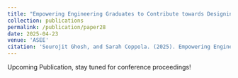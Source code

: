 ```yaml
---
title: "Empowering Engineering Graduates to Contribute towards Designing Safer Generative AI Tools through an Ethics Course"
collection: publications
permalink: /publication/paper28
date: 2025-04-23
venue: 'ASEE'
citation: 'Sourojit Ghosh, and Sarah Coppola. (2025). Empowering Engineering Graduates to Contribute towards Designing Safer Generative AI Tools through an Ethics Course. Upcoming Publication, 2025 ASEE Annual Conference & Exposition.'
---
```


Upcoming Publication, stay tuned for conference proceedings!
